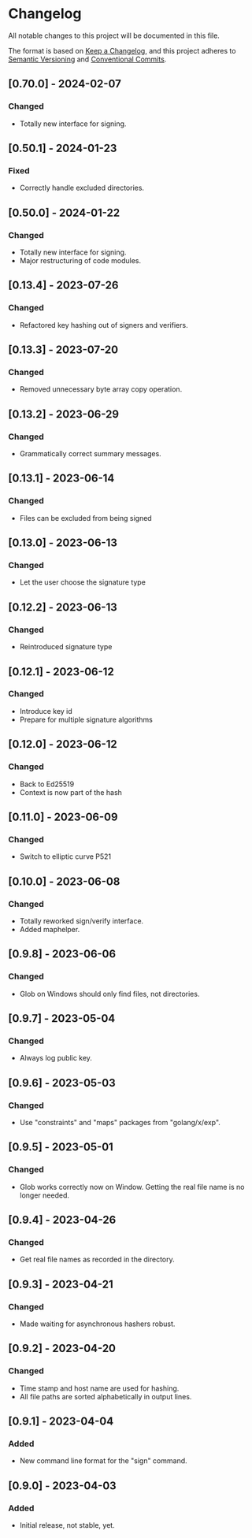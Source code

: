 # Changelog

All notable changes to this project will be documented in this file.

The format is based on [Keep a Changelog](https://keepachangelog.com/en/1.0.0/),
and this project adheres to [Semantic Versioning](https://semver.org/spec/v2.0.0.html)
and [Conventional Commits](https://www.conventionalcommits.org/en/v1.0.0/).

## [0.70.0] - 2024-02-07

### Changed
- Totally new interface for signing.

## [0.50.1] - 2024-01-23

### Fixed
- Correctly handle excluded directories.

## [0.50.0] - 2024-01-22

### Changed
- Totally new interface for signing.
- Major restructuring of code modules.

## [0.13.4] - 2023-07-26

### Changed
- Refactored key hashing out of signers and verifiers.

## [0.13.3] - 2023-07-20

### Changed
- Removed unnecessary byte array copy operation.

## [0.13.2] - 2023-06-29

### Changed
- Grammatically correct summary messages.

## [0.13.1] - 2023-06-14

### Changed
- Files can be excluded from being signed

## [0.13.0] - 2023-06-13

### Changed
- Let the user choose the signature type

## [0.12.2] - 2023-06-13

### Changed
- Reintroduced signature type

## [0.12.1] - 2023-06-12

### Changed
- Introduce key id
- Prepare for multiple signature algorithms

## [0.12.0] - 2023-06-12

### Changed
- Back to Ed25519
- Context is now part of the hash

## [0.11.0] - 2023-06-09

### Changed
- Switch to elliptic curve P521

## [0.10.0] - 2023-06-08

### Changed
- Totally reworked sign/verify interface.
- Added maphelper.

## [0.9.8] - 2023-06-06

### Changed
- Glob on Windows should only find files, not directories.

## [0.9.7] - 2023-05-04

### Changed
- Always log public key.

## [0.9.6] - 2023-05-03

### Changed
- Use "constraints" and "maps" packages from "golang/x/exp".

## [0.9.5] - 2023-05-01

### Changed
- Glob works correctly now on Window. Getting the real file name is no longer needed.

## [0.9.4] - 2023-04-26

### Changed
- Get real file names as recorded in the directory. 

## [0.9.3] - 2023-04-21

### Changed
- Made waiting for asynchronous hashers robust. 

## [0.9.2] - 2023-04-20

### Changed
- Time stamp and host name are used for hashing.
- All file paths are sorted alphabetically in output lines.

## [0.9.1] - 2023-04-04

### Added
- New command line format for the "sign" command.

## [0.9.0] - 2023-04-03

### Added
- Initial release, not stable, yet.
